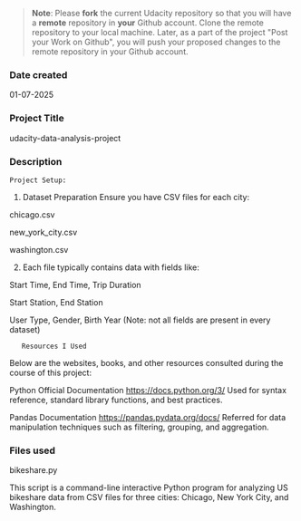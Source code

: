 >**Note**: Please **fork** the current Udacity repository so that you will have a **remote** repository in **your** Github account. Clone the remote repository to your local machine. Later, as a part of the project "Post your Work on Github", you will push your proposed changes to the remote repository in your Github account.

### Date created
01-07-2025

### Project Title
udacity-data-analysis-project

### Description
    
    
    Project Setup:

1. Dataset Preparation
Ensure you have CSV files for each city:

chicago.csv

new_york_city.csv

washington.csv

2. Each file typically contains data with fields like:

Start Time, End Time, Trip Duration

Start Station, End Station

User Type, Gender, Birth Year (Note: not all fields are present in every dataset)


       Resources I Used
Below are the websites, books, and other resources consulted during the course of this project:

Python Official Documentation
https://docs.python.org/3/
Used for syntax reference, standard library functions, and best practices.

Pandas Documentation
https://pandas.pydata.org/docs/
Referred for data manipulation techniques such as filtering, grouping, and aggregation.

### Files used
bikeshare.py

This script is a command-line interactive Python program for analyzing US bikeshare data from CSV files for three cities: Chicago, New York City, and Washington.

